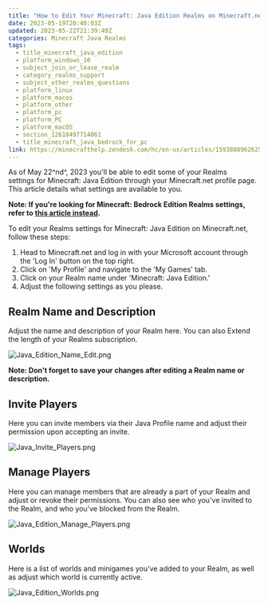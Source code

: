 ```yaml
---
title: "How to Edit Your Minecraft: Java Edition Realms on Minecraft.net"
date: 2023-05-19T20:40:03Z
updated: 2023-05-22T21:39:49Z
categories: Minecraft Java Realms
tags:
  - title_minecraft_java_edition
  - platform_windows_10
  - subject_join_or_leave_realm
  - category_realms_support
  - subject_other_realms_questions
  - platform_linux
  - platform_macos
  - platform_other
  - platform_pc
  - platform_PC
  - platform_macOS
  - section_12618497714061
  - title_minecraft_java_bedrock_for_pc
link: https://minecrafthelp.zendesk.com/hc/en-us/articles/15938089626253-How-to-Edit-Your-Minecraft-Java-Edition-Realms-on-Minecraft-net
---
```


As of May 22^nd^, 2023 you'll be able to edit some of your Realms settings for Minecraft: Java Edition through your Minecraft.net profile page. This article details what settings are available to you.

**Note: If you\'re looking for Minecraft: Bedrock Edition Realms settings, refer to [this article instead](https://help.minecraft.net/hc/en-us/articles/15937250579213).**

To edit your Realms settings for Minecraft: Java Edition on Minecraft.net, follow these steps:

1.  Head to Minecraft.net and log in with your Microsoft account through the 'Log In' button on the top right.
2.  Click on 'My Profile' and navigate to the 'My Games' tab.
3.  Click on your Realm name under 'Minecraft: Java Edition.'
4.  Adjust the following settings as you please.

## Realm Name and Description

Adjust the name and description of your Realm here. You can also Extend the length of your Realms subscription.

![Java_Edition_Name_Edit.png](https://minecrafthelp.zendesk.com/hc/article_attachments/15937989483917)

**Note: Don't forget to save your changes after editing a Realm name or description.**

## Invite Players

Here you can invite members via their Java Profile name and adjust their permission upon accepting an invite.

![Java_Invite_Players.png](https://minecrafthelp.zendesk.com/hc/article_attachments/15937978069389)

## Manage Players

Here you can manage members that are already a part of your Realm and adjust or revoke their permissions. You can also see who you've invited to the Realm, and who you've blocked from the Realm.

![Java_Edition_Manage_Players.png](https://minecrafthelp.zendesk.com/hc/article_attachments/15937974864781)

## Worlds

Here is a list of worlds and minigames you've added to your Realm, as well as adjust which world is currently active.

![Java_Edition_Worlds.png](https://minecrafthelp.zendesk.com/hc/article_attachments/15937960460173)
